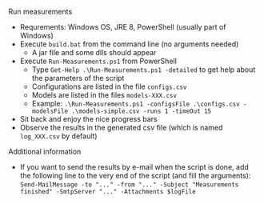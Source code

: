 Run measurements
* Requrements: Windows OS, JRE 8, PowerShell (usually part of Windows)
* Execute `build.bat` from the command line (no arguments needed)
  * A jar file and some dlls should appear
* Execute `Run-Measurements.ps1` from PowerShell
  * Type `Get-Help .\Run-Measurements.ps1 -detailed` to get help about the parameters of the script
  * Configurations are listed in the file `configs.csv`
  * Models are listed in the files `models-XXX.csv` 
  * Example: `.\Run-Measurements.ps1 -configsFile .\configs.csv -modelsFile .\models-simple.csv -runs 1 -timeOut 15`
* Sit back and enjoy the nice progress bars
* Observe the results in the generated csv file (which is named `log_XXX.csv` by default)

Additional information
* If you want to send the results by e-mail when the script is done, add the following line to the very end of the script (and fill the arguments): `Send-MailMessage -to "..." -from "..." -Subject "Measurements finished" -SmtpServer "..." -Attachments $logFile`